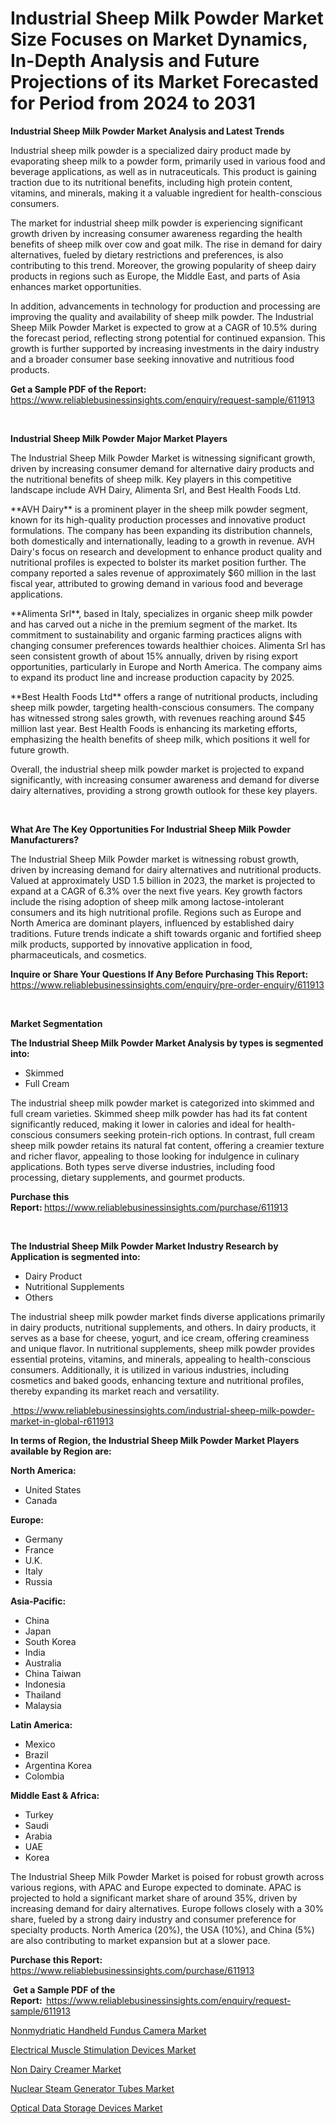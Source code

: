 <p><h1>Industrial Sheep Milk Powder Market Size Focuses on Market Dynamics, In-Depth Analysis and Future Projections of its Market Forecasted for Period from 2024 to 2031</h1></p><p><strong>Industrial Sheep Milk Powder Market Analysis and Latest Trends</strong></p>
<p><p>Industrial sheep milk powder is a specialized dairy product made by evaporating sheep milk to a powder form, primarily used in various food and beverage applications, as well as in nutraceuticals. This product is gaining traction due to its nutritional benefits, including high protein content, vitamins, and minerals, making it a valuable ingredient for health-conscious consumers.</p><p>The market for industrial sheep milk powder is experiencing significant growth driven by increasing consumer awareness regarding the health benefits of sheep milk over cow and goat milk. The rise in demand for dairy alternatives, fueled by dietary restrictions and preferences, is also contributing to this trend. Moreover, the growing popularity of sheep dairy products in regions such as Europe, the Middle East, and parts of Asia enhances market opportunities.</p><p>In addition, advancements in technology for production and processing are improving the quality and availability of sheep milk powder. The Industrial Sheep Milk Powder Market is expected to grow at a CAGR of 10.5% during the forecast period, reflecting strong potential for continued expansion. This growth is further supported by increasing investments in the dairy industry and a broader consumer base seeking innovative and nutritious food products.</p></p>
<p><strong>Get a Sample PDF of the Report:&nbsp;</strong> <a href="https://www.reliablebusinessinsights.com/enquiry/request-sample/611913?utm_campaign=102&utm_medium=2&utm_source=Github&utm_content=ia&utm_term=03102024&utm_id=industrial-sheep-milk-powder">https://www.reliablebusinessinsights.com/enquiry/request-sample/611913</a></p>
<p>&nbsp;</p>
<p><strong>Industrial Sheep Milk Powder Major Market Players</strong></p>
<p><p>The Industrial Sheep Milk Powder Market is witnessing significant growth, driven by increasing consumer demand for alternative dairy products and the nutritional benefits of sheep milk. Key players in this competitive landscape include AVH Dairy, Alimenta Srl, and Best Health Foods Ltd.</p><p>**AVH Dairy** is a prominent player in the sheep milk powder segment, known for its high-quality production processes and innovative product formulations. The company has been expanding its distribution channels, both domestically and internationally, leading to a growth in revenue. AVH Dairy's focus on research and development to enhance product quality and nutritional profiles is expected to bolster its market position further. The company reported a sales revenue of approximately $60 million in the last fiscal year, attributed to growing demand in various food and beverage applications.</p><p>**Alimenta Srl**, based in Italy, specializes in organic sheep milk powder and has carved out a niche in the premium segment of the market. Its commitment to sustainability and organic farming practices aligns with changing consumer preferences towards healthier choices. Alimenta Srl has seen consistent growth of about 15% annually, driven by rising export opportunities, particularly in Europe and North America. The company aims to expand its product line and increase production capacity by 2025.</p><p>**Best Health Foods Ltd** offers a range of nutritional products, including sheep milk powder, targeting health-conscious consumers. The company has witnessed strong sales growth, with revenues reaching around $45 million last year. Best Health Foods is enhancing its marketing efforts, emphasizing the health benefits of sheep milk, which positions it well for future growth.</p><p>Overall, the industrial sheep milk powder market is projected to expand significantly, with increasing consumer awareness and demand for diverse dairy alternatives, providing a strong growth outlook for these key players.</p></p>
<p>&nbsp;</p>
<p><strong>What Are The Key Opportunities For Industrial Sheep Milk Powder Manufacturers?</strong></p>
<p><p>The Industrial Sheep Milk Powder market is witnessing robust growth, driven by increasing demand for dairy alternatives and nutritional products. Valued at approximately USD 1.5 billion in 2023, the market is projected to expand at a CAGR of 6.3% over the next five years. Key growth factors include the rising adoption of sheep milk among lactose-intolerant consumers and its high nutritional profile. Regions such as Europe and North America are dominant players, influenced by established dairy traditions. Future trends indicate a shift towards organic and fortified sheep milk products, supported by innovative application in food, pharmaceuticals, and cosmetics.</p></p>
<p><strong>Inquire or Share Your Questions If Any Before Purchasing This Report:</strong> <a href="https://www.reliablebusinessinsights.com/enquiry/pre-order-enquiry/611913?utm_campaign=102&utm_medium=2&utm_source=Github&utm_content=ia&utm_term=03102024&utm_id=industrial-sheep-milk-powder">https://www.reliablebusinessinsights.com/enquiry/pre-order-enquiry/611913</a></p>
<p>&nbsp;</p>
<p><strong>Market Segmentation</strong></p>
<p><strong>The Industrial Sheep Milk Powder Market Analysis by types is segmented into:</strong></p>
<p><ul><li>Skimmed</li><li>Full Cream</li></ul></p>
<p><p>The industrial sheep milk powder market is categorized into skimmed and full cream varieties. Skimmed sheep milk powder has had its fat content significantly reduced, making it lower in calories and ideal for health-conscious consumers seeking protein-rich options. In contrast, full cream sheep milk powder retains its natural fat content, offering a creamier texture and richer flavor, appealing to those looking for indulgence in culinary applications. Both types serve diverse industries, including food processing, dietary supplements, and gourmet products.</p></p>
<p><strong>Purchase this Report:&nbsp;</strong><a href="https://www.reliablebusinessinsights.com/purchase/611913?utm_campaign=102&utm_medium=2&utm_source=Github&utm_content=ia&utm_term=03102024&utm_id=industrial-sheep-milk-powder">https://www.reliablebusinessinsights.com/purchase/611913</a></p>
<p>&nbsp;</p>
<p><strong>The Industrial Sheep Milk Powder Market Industry Research by Application is segmented into:</strong></p>
<p><ul><li>Dairy Product</li><li>Nutritional Supplements</li><li>Others</li></ul></p>
<p><p>The industrial sheep milk powder market finds diverse applications primarily in dairy products, nutritional supplements, and others. In dairy products, it serves as a base for cheese, yogurt, and ice cream, offering creaminess and unique flavor. In nutritional supplements, sheep milk powder provides essential proteins, vitamins, and minerals, appealing to health-conscious consumers. Additionally, it is utilized in various industries, including cosmetics and baked goods, enhancing texture and nutritional profiles, thereby expanding its market reach and versatility.</p></p>
<p><a href="https://www.reliablebusinessinsights.com/industrial-sheep-milk-powder-market-in-global-r611913?utm_campaign=102&utm_medium=2&utm_source=Github&utm_content=ia&utm_term=03102024&utm_id=industrial-sheep-milk-powder">&nbsp;https://www.reliablebusinessinsights.com/industrial-sheep-milk-powder-market-in-global-r611913</a></p>
<p><strong>In terms of Region, the Industrial Sheep Milk Powder Market Players available by Region are:</strong></p>
<p>
    <p> <strong> North America: </strong>
        <ul>
            <li>United States</li>
            <li>Canada</li>
        </ul>
        </p> 
    <p> <strong> Europe: </strong>
        <ul>
            <li>Germany</li>
            <li>France</li>
            <li>U.K.</li>
            <li>Italy</li>
            <li>Russia</li>
        </ul>
        </p> 
    <p> <strong> Asia-Pacific: </strong>
        <ul>
            <li>China</li>
            <li>Japan</li>
            <li>South Korea</li>
            <li>India</li>
            <li>Australia</li>
            <li>China Taiwan</li>
            <li>Indonesia</li>
            <li>Thailand</li>
            <li>Malaysia</li>
        </ul>
        </p> 
    <p> <strong> Latin America: </strong>
        <ul>
            <li>Mexico</li>
            <li>Brazil</li>
            <li>Argentina Korea</li>
            <li>Colombia</li>
        </ul>
        </p> 
    <p> <strong> Middle East & Africa: </strong>
        <ul>
            <li>Turkey</li>
            <li>Saudi</li>
            <li>Arabia</li>
            <li>UAE</li>
            <li>Korea</li>
        </ul>
    </p>
    </p>
<p><p>The Industrial Sheep Milk Powder Market is poised for robust growth across various regions, with APAC and Europe expected to dominate. APAC is projected to hold a significant market share of around 35%, driven by increasing demand for dairy alternatives. Europe follows closely with a 30% share, fueled by a strong dairy industry and consumer preference for specialty products. North America (20%), the USA (10%), and China (5%) are also contributing to market expansion but at a slower pace.</p></p>
<p><strong>Purchase this Report: </strong><a href="https://www.reliablebusinessinsights.com/purchase/611913?utm_campaign=102&utm_medium=2&utm_source=Github&utm_content=ia&utm_term=03102024&utm_id=industrial-sheep-milk-powder">https://www.reliablebusinessinsights.com/purchase/611913</a></p>
<p>&nbsp;<strong>Get a Sample PDF of the Report:&nbsp;&nbsp;</strong><a href="https://www.reliablebusinessinsights.com/enquiry/request-sample/611913?utm_campaign=102&utm_medium=2&utm_source=Github&utm_content=ia&utm_term=03102024&utm_id=industrial-sheep-milk-powder">https://www.reliablebusinessinsights.com/enquiry/request-sample/611913</a></p>
<p><strong></strong></p>
<p><p><a href="https://issuu.com/reportprime-2/docs/nonmydriatic-handheld-fundus-camera_892565183df1ea?utm_campaign=102&utm_medium=2&utm_source=Github&utm_content=ia&utm_term=03102024&utm_id=industrial-sheep-milk-powder">Nonmydriatic Handheld Fundus Camera Market</a></p><p><a href="https://github.com/RogerBennett414/Market-Research-Report-List-1/blob/main/electrical-muscle-stimulation-devices-market.md?utm_campaign=102&utm_medium=2&utm_source=Github&utm_content=ia&utm_term=03102024&utm_id=industrial-sheep-milk-powder">Electrical Muscle Stimulation Devices Market</a></p><p><a href="https://www.linkedin.com/pulse/non-dairy-creamer-market-size-share-analysis-growth-trends-grime?trackingId=AVgfnwpOQPGkkGzg0zKhfw%3D%3D&utm_campaign=102&utm_medium=2&utm_source=Github&utm_content=ia&utm_term=03102024&utm_id=industrial-sheep-milk-powder">Non Dairy Creamer Market</a></p><p><a href="https://github.com/sumonsky0m/Market-Research-Report-List-1/blob/main/nuclear-steam-generator-tubes-market.md?utm_campaign=102&utm_medium=2&utm_source=Github&utm_content=ia&utm_term=03102024&utm_id=industrial-sheep-milk-powder">Nuclear Steam Generator Tubes Market</a></p><p><a href="https://www.linkedin.com/pulse/global-perspectives-optical-data-storage-devices-market-trends-dh4wf?utm_campaign=102&utm_medium=2&utm_source=Github&utm_content=ia&utm_term=03102024&utm_id=industrial-sheep-milk-powder">Optical Data Storage Devices Market</a></p></p>